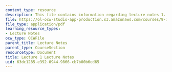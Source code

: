 ```yaml
---
content_type: resource
description: This file contains information regarding lecture notes 1.
file: https://ol-ocw-studio-app-production.s3.amazonaws.com/courses/9-70-social-psychology-spring-2013/63dc1285e39209449866cb7b00b6ed65_MIT9_70S13_Lect1.pdf
file_type: application/pdf
learning_resource_types:
- Lecture Notes
ocw_type: OCWFile
parent_title: Lecture Notes
parent_type: CourseSection
resourcetype: Document
title: Lecture 1 Lecture Notes
uid: 63dc1285-e392-0944-9866-cb7b00b6ed65
---
```

